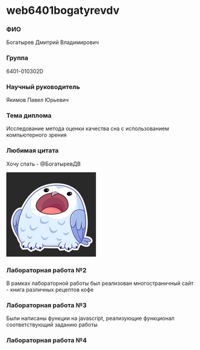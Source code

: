 # web6401bogatyrevdv

### ФИО
Богатырев Дмитрий Владимирович
### Группа
6401-010302D
### Научный руководитель
Якимов Павел Юрьевич
### Тема диплома
Исследование метода оценки качества сна с использованием компьютерного зрения
### Любимая цитата
Хочу спать - @БогатыревДВ

![alt text](<Сава.png>)

### Лабораторная работа №2
В рамках лабораторной работы был реализован многостраничный сайт - книга различных рецептов кофе

### Лабораторная работа №3
Были написаны функции на javascript, реализующие функционал соответствующий заданию работы

### Лабораторная работа №4

